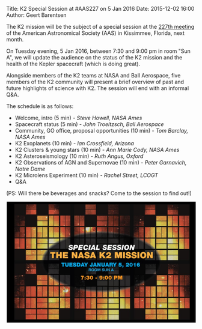 Title: K2 Special Session at #AAS227 on 5 Jan 2016
Date: 2015-12-02 16:00
Author: Geert Barentsen

The K2 mission will be the subject of a special session at the
[227th meeting](https://aas.org/meetings/aas227) 
of the American Astronomical Society (AAS) in Kissimmee, Florida, next month.

On Tuesday evening, 5 Jan 2016, between 7:30 and 9:00 pm in room "Sun A",
we will update the audience on the status of the K2 mission
and the health of the Kepler spacecraft (which is doing great).

Alongside members of the K2 teams at NASA and Ball Aerospace,
five members of the K2 community will present a brief overview
of past and future highlights of science with K2.
The session will end with an informal Q&A.

The schedule is as follows:

 - Welcome, intro (5 min) - <i>Steve Howell, NASA Ames</i>
 - Spacecraft status (5 min) - <i>John Troeltzsch, Ball Aerospace</i> 
 - Community, GO office, proposal opportunities (10 min) - <i>Tom Barclay, NASA Ames</i>
 - K2 Exoplanets (10 min) - <i>Ian Crossfield, Arizona</i>
 - K2 Clusters & young stars (10 min) - <i>Ann Marie Cody, NASA Ames</i>
 - K2 Asteroseismology (10 min) - <i>Ruth Angus, Oxford</i>
 - K2 Observations of AGN and Supernovae (10 min) - <i>Peter Garnavich, Notre Dame</i>
 - K2 Microlens Experiment (10 min) - <i>Rachel Street, LCOGT</i>
 - Q&A

(PS: Will there be beverages and snacks? Come to the session to find out!)

<div>
<img src="images/news/aas227-special-session.jpg" class="img-responsive">
</div>
